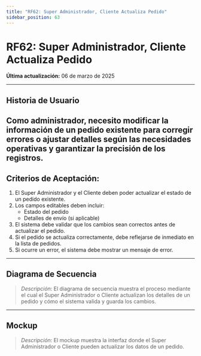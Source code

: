 ```yaml
---
title: "RF62: Super Administrador, Cliente Actualiza Pedido"  
sidebar_position: 63
---
```


# RF62: Super Administrador, Cliente Actualiza Pedido  

**Última actualización:** 06 de marzo de 2025  

---

## Historia de Usuario  
Como administrador, necesito modificar la información de un pedido existente para corregir errores o ajustar detalles según las necesidades operativas y garantizar la precisión de los registros.
---

## **Criterios de Aceptación:**  

1. El Super Administrador y el Cliente deben poder actualizar el estado de un pedido existente.  
2. Los campos editables deben incluir:  
   - Estado del pedido  
   - Detalles de envío (si aplicable)  
3. El sistema debe validar que los cambios sean correctos antes de actualizar el pedido.  
4. Si el pedido se actualiza correctamente, debe reflejarse de inmediato en la lista de pedidos.  
5. Si ocurre un error, el sistema debe mostrar un mensaje de error.  

---

## **Diagrama de Secuencia**  

> *Descripción*: El diagrama de secuencia muestra el proceso mediante el cual el Super Administrador o Cliente actualizan los detalles de un pedido y cómo el sistema valida y guarda los cambios.  

---

## **Mockup**  

> *Descripción*: El mockup muestra la interfaz donde el Super Administrador o Cliente pueden actualizar los datos de un pedido.  
